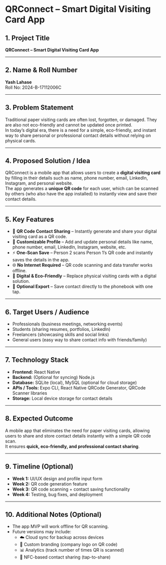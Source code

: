 # QRConnect – Smart Digital Visiting Card App

## 1. Project Title
**QRConnect – Smart Digital Visiting Card App**

---

## 2. Name & Roll Number
**Yash Lahase**  
Roll No: 2024-B-17112006C  

---

## 3. Problem Statement
Traditional paper visiting cards are often lost, forgotten, or damaged. They are also not eco-friendly and cannot be updated once printed.  
In today’s digital era, there is a need for a simple, eco-friendly, and instant way to share personal or professional contact details without relying on physical cards.  

---

## 4. Proposed Solution / Idea
QRConnect is a mobile app that allows users to create a **digital visiting card** by filling in their details such as name, phone number, email, LinkedIn, Instagram, and personal website.  
The app generates a **unique QR code** for each user, which can be scanned by others (who also have the app installed) to instantly view and save their contact details.  

---

## 5. Key Features
- 📱 **QR Code Contact Sharing** – Instantly generate and share your digital visiting card as a QR code.  
- 📝 **Customizable Profile** – Add and update personal details like name, phone number, email, LinkedIn, Instagram, website, etc.  
- ⚡ **One-Scan Save** – Person 2 scans Person 1’s QR code and instantly saves the details in the app.  
- 🌐 **No Internet Required** – QR code scanning and data transfer works offline.  
- 🌱 **Digital & Eco-Friendly** – Replace physical visiting cards with a digital solution.  
- 📂 **Optional Export** – Save contact directly to the phonebook with one tap.  

---

## 6. Target Users / Audience
- Professionals (business meetings, networking events)  
- Students (sharing resumes, portfolios, LinkedIn)  
- Freelancers (showcasing skills and social links)  
- General users (easy way to share contact info with friends/family)  

---

## 7. Technology Stack
- **Frontend:** React Native  
- **Backend:** (Optional for syncing) Node.js  
- **Database:** SQLite (local), MySQL (optional for cloud storage)  
- **APIs / Tools:** Expo CLI, React Native QRCode Generator, QRCode Scanner libraries  
- **Storage:** Local device storage for contact details  

---

## 8. Expected Outcome
A mobile app that eliminates the need for paper visiting cards, allowing users to share and store contact details instantly with a simple QR code scan.  
It ensures **quick, eco-friendly, and professional contact sharing**.  

---

## 9. Timeline (Optional)
- **Week 1:** UI/UX design and profile input form  
- **Week 2:** QR code generation feature  
- **Week 3:** QR code scanning + contact saving functionality  
- **Week 4:** Testing, bug fixes, and deployment  

---

## 10. Additional Notes (Optional)
- The app MVP will work offline for QR scanning.  
- Future versions may include:  
  - ☁️ Cloud sync for backup across devices  
  - 🎨 Custom branding (company logo on QR code)  
  - 📊 Analytics (track number of times QR is scanned)  
  - 🔗 NFC-based contact sharing (tap-to-share)  
